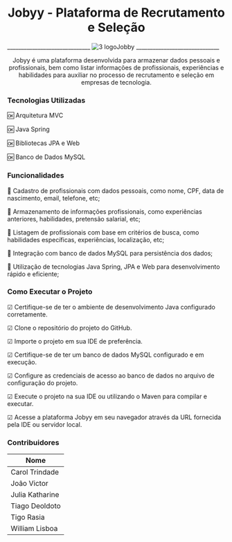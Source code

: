 <h1 align="center"> Jobyy - Plataforma de Recrutamento e Seleção</h1>

______________________________ ![3 logoJobby](https://github.com/rasia83/mjv-java-school-grupo08/assets/103087481/ec824017-77c9-4eea-974a-38dedbde66c3) ______________________________

<p align="center">Jobyy é uma plataforma desenvolvida para armazenar dados pessoais e
 profissionais, bem como listar informações de profissionais, experiências e habilidades para auxiliar no processo de recrutamento e seleção em empresas de tecnologia.</p>

<h3>Tecnologias Utilizadas</h3>


🆗 Arquitetura MVC

🆗 Java Spring

🆗 Bibliotecas JPA e Web

🆗 Banco de Dados MySQL


<h3>Funcionalidades</h3>

🔹 Cadastro de profissionais com dados pessoais, como nome, CPF, data de nascimento, email, telefone, etc;

🔹 Armazenamento de informações profissionais, como experiências anteriores, habilidades, pretensão salarial, etc;

🔹 Listagem de profissionais com base em critérios de busca, como habilidades específicas, experiências, localização, etc;

🔹 Integração com banco de dados MySQL para persistência dos dados;

🔹 Utilização de tecnologias Java Spring, JPA e Web para desenvolvimento rápido e eficiente;


<h3>Como Executar o Projeto</h3>

☑ Certifique-se de ter o ambiente de desenvolvimento Java configurado corretamente.

☑ Clone o repositório do projeto do GitHub.

☑ Importe o projeto em sua IDE de preferência.

☑ Certifique-se de ter um banco de dados MySQL configurado e em execução.

☑ Configure as credenciais de acesso ao banco de dados no arquivo de configuração do projeto.

☑ Execute o projeto na sua IDE ou utilizando o Maven para compilar e executar.

☑ Acesse a plataforma Jobyy em seu navegador através da URL fornecida pela IDE ou servidor local.

<h3>Contribuidores</h3>

| Nome                 | 
| -----------          | 
| Carol Trindade       |
| João Victor          |
| Julia Katharine      | 
| Tiago Deoldoto       |
| Tigo Rasia           |
| William Lisboa       | 
